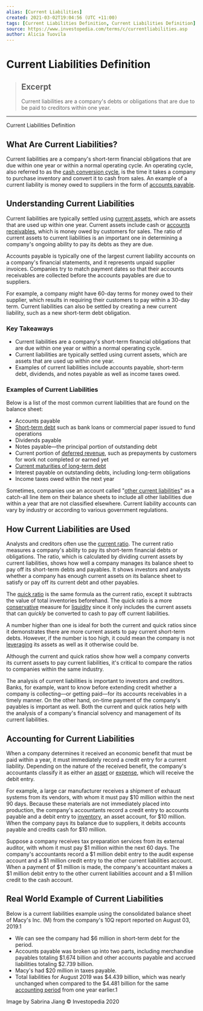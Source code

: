 ```yaml
---
alias: [Current Liabilities]
created: 2021-03-02T19:04:56 (UTC +11:00)
tags: [Current Liabilities Definition, Current Liabilities Definition]
source: https://www.investopedia.com/terms/c/currentliabilities.asp
author: Alicia Tuovila
---
```


# Current Liabilities Definition

> ## Excerpt
> Current liabilities are a company's debts or obligations that are due to be paid to creditors within one year.

---

Current Liabilities Definition
## What Are Current Liabilities?

Current liabilities are a company's short-term financial obligations that are due within one year or within a normal operating cycle. An operating cycle, also referred to as the [cash conversion cycle](https://www.investopedia.com/terms/c/cashconversioncycle.asp), is the time it takes a company to purchase inventory and convert it to cash from sales. An example of a current liability is money owed to suppliers in the form of [accounts payable](https://www.investopedia.com/terms/a/accountspayable.asp).

## Understanding Current Liabilities

Current liabilities are typically settled using [current assets](https://www.investopedia.com/terms/c/currentassets.asp), which are assets that are used up within one year. Current assets include cash or [accounts receivables](https://www.investopedia.com/terms/a/accountsreceivable.asp), which is money owed by customers for sales. The ratio of current assets to current liabilities is an important one in determining a company's ongoing ability to pay its debts as they are due.

Accounts payable is typically one of the largest current liability accounts on a company's financial statements, and it represents unpaid supplier invoices. Companies try to match payment dates so that their accounts receivables are collected before the accounts payables are due to suppliers.

For example, a company might have 60-day terms for money owed to their supplier, which results in requiring their customers to pay within a 30-day term. Current liabilities can also be settled by creating a new current liability, such as a new short-term debt obligation.

### Key Takeaways

-   Current liabilities are a company's short-term financial obligations that are due within one year or within a normal operating cycle.
-   Current liabilities are typically settled using current assets, which are assets that are used up within one year.
-   Examples of current liabilities include accounts payable, short-term debt, dividends, and notes payable as well as income taxes owed.

### Examples of Current Liabilities

Below is a list of the most common current liabilities that are found on the balance sheet:

-   Accounts payable
-   [Short-term debt](https://www.investopedia.com/terms/s/shorttermdebt.asp) such as bank loans or commercial paper issued to fund operations
-   Dividends payable
-   Notes payable—the principal portion of outstanding debt
-   Current portion of [deferred revenue](https://www.investopedia.com/terms/d/deferredrevenue.asp), such as prepayments by customers for work not completed or earned yet
-   [Current maturities of long-term debt](https://www.investopedia.com/terms/c/currentportionlongtermdebt.asp)
-   Interest payable on outstanding debts, including long-term obligations
-   Income taxes owed within the next year

Sometimes, companies use an account called "[other current liabilities](https://www.investopedia.com/terms/o/othercurrentliabilities.asp)" as a catch-all line item on their balance sheets to include all other liabilities due within a year that are not classified elsewhere. Current liability accounts can vary by industry or according to various government regulations.

## How Current Liabilities are Used

Analysts and creditors often use the [current ratio](https://www.investopedia.com/terms/c/currentratio.asp). The current ratio measures a company's ability to pay its short-term financial debts or obligations. The ratio, which is calculated by dividing current assets by current liabilities, shows how well a company manages its balance sheet to pay off its short-term debts and payables. It shows investors and analysts whether a company has enough current assets on its balance sheet to satisfy or pay off its current debt and other payables.

The [quick ratio](https://www.investopedia.com/terms/q/quickratio.asp) is the same formula as the current ratio, except it subtracts the value of total inventories beforehand. The quick ratio is a more [conservative](https://www.investopedia.com/terms/a/accounting-conservatism.asp) measure for [liquidity](https://www.investopedia.com/terms/l/liquidity.asp) since it only includes the current assets that can _quickly_ be converted to cash to pay off current liabilities.

A number higher than one is ideal for both the current and quick ratios since it demonstrates there are more current assets to pay current short-term debts. However, if the number is too high, it could mean the company is not [leveraging](https://www.investopedia.com/terms/l/leverage.asp) its assets as well as it otherwise could be.

Although the current and quick ratios show how well a company converts its current assets to pay current liabilities, it's critical to compare the ratios to companies within the same industry.

The analysis of current liabilities is important to investors and creditors. Banks, for example, want to know before extending credit whether a company is collecting—or getting paid—for its accounts receivables in a timely manner. On the other hand, on-time payment of the company's payables is important as well. Both the current and quick ratios help with the analysis of a company's financial solvency and management of its current liabilities.

## Accounting for Current Liabilities

When a company determines it received an economic benefit that must be paid within a year, it must immediately record a credit entry for a current liability. Depending on the nature of the received benefit, the company's accountants classify it as either an [asset](https://www.investopedia.com/terms/a/asset.asp) or [expense](https://www.investopedia.com/terms/e/expense.asp), which will receive the debit entry.

For example, a large car manufacturer receives a shipment of exhaust systems from its vendors, with whom it must pay $10 million within the next 90 days. Because these materials are not immediately placed into production, the company's accountants record a credit entry to accounts payable and a debit entry to [inventory](https://www.investopedia.com/terms/i/inventory.asp), an asset account, for $10 million. When the company pays its balance due to suppliers, it debits accounts payable and credits cash for $10 million.

Suppose a company receives tax preparation services from its external auditor, with whom it must pay $1 million within the next 60 days. The company's accountants record a $1 million debit entry to the audit expense account and a $1 million credit entry to the other current liabilities account. When a payment of $1 million is made, the company's accountant makes a $1 million debit entry to the other current liabilities account and a $1 million credit to the cash account.

## Real World Example of Current Liabilities

Below is a current liabilities example using the consolidated balance sheet of Macy's Inc. (M) from the company's 10Q report reported on August 03, 2019.1

-   We can see the company had $6 million in short-term debt for the period.
-   Accounts payable was broken up into two parts, including merchandise payables totaling $1.674 billion and other accounts payable and accrued liabilities totaling $2.739 billion.
-   Macy's had $20 million in taxes payable.
-   Total liabilities for August 2019 was $4.439 billion, which was nearly unchanged when compared to the $4.481 billion for the same [accounting period](https://www.investopedia.com/terms/a/accountingperiod.asp) from one year earlier.1

Image by Sabrina Jiang © Investopedia 2020
